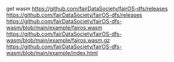 get wasm https://github.com/fairDataSociety/fairOS-dfs/releases
https://github.com/fairDataSociety/fairOS-dfs/releases
https://github.com/fairDataSociety/fairOS-dfs-wasm/blob/main/example/fairos.wasm
https://github.com/fairDataSociety/fairOS-dfs-wasm/blob/main/example/fairos.wasm.gz
https://github.com/fairDataSociety/fairOS-dfs-wasm/blob/main/example/index.html

